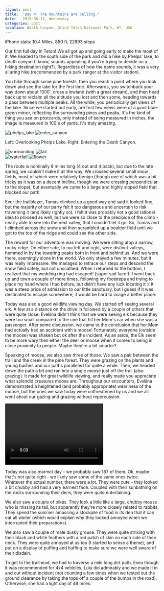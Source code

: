 ```yaml
---
layout: post
title:  "Day 4: The mountains are calling."
date:   2019-06-12, Wednesday
categories: post
location: Death Canyon, Grand Teton National Park, WY, USA
---
```


iPhone stats:  10.4 Miles, 850 ft, 22893 steps

Our first full day in Teton! We all got up and going early to make the most of it. We headed to the south side of the park and did a hike by Phelps' lake, to death canyon (I know, sounds appealing if you're trying to decide on a hiking destination right?). Regardless of how the name sounds, it was a very alluring hike (recommended by a park ranger at the visitor station). 

You hike through some pine forests, then you reach a point where you look down and see the lake for the first time. Afterwards, you switchback your way down about 1000', cross a lowland (with a great stream), and then head back up to reclaim all the altitude you lost and then some, heading towards a pass between multiple peaks. All the while, you periodically get views of the lake. Since we started out early, are first few views were of a giant blue-green mirror, reflecting the surrounding pines and peaks. It's the kind of thing you see on postcards, only instead of being measured in inches, the image is measured in 100's of yards. It's truly amazing.

<div class="post-image post-image--split">
    <img src="https://lh3.googleusercontent.com/6cp9MwVwHQnQcqc36zeG3YtnfqPyBPKolbJX5NKXQvtccuCJxYvlagmxlzmM7fhgr7QHd3NOsQgKTt5c-xwBaIR5FxgnN4yGzGQF7RkzigqSKiFtrkybfusuIc0BOnI-07FzMITjBD9pAII1Y7cgwUwMj38DjDa8BPjfPXVic_4IXtUtqPuj3MIRKMjvJAr_N83RJTIk6E5wtKk_iUDI5kvWQU5ZfMjixlE3qgmuFALYsqq2aSuSjHyubW2TIY7F22HA1QMeN1G4KxGQlFTFmJDGmpFReM7vpDaHojIRg2rqeEAMdnTJcI_DFkElDtlCSaxzDzPc_N6hFiYSZehyWZ0X547tyZj8czTnUmudIG0Ci0yTQ7WfV1oB5MfZXNLax7K9mmRkxKsbY1iLZjZ3_aQE3rJPo1fNAqYi0AyQptb4SbOn_0sFUQ8897iS4GJ-vlOB0vqaZbOkDJYogWv5F9cElepVFc2wbJRcMEz-r8btS1ZE3Tr4LpL6w_TEuz7uTOGah21HU1zfnXq4RdKkpy6aLqdFYEi8PCHk9414voKuxk1nMomlAk7jjD9wGzk-nbCGtnspp5bmLjrW22F4SuzLx8AUl5IFNcN7ve3iNDuSp_7Yd8S8YxZ7yQjLBhgo7VHSQ3PU2l7TDP0ARAXEyUjt3eMNwlkQ=w2114-h1408-no" alt="phelps_lake" />
    <img src="https://lh3.googleusercontent.com/BHIUHWnatFcF1dsnKDja8F64Id_m0JYfyMeh_1FbQqRCstcQ7yBPXNREcr0jmtV8NUOEmfYIpoM-93urmkVJgM9aXL2oThStZhdc5v6qo6hqYopEf3q4JTqy01hWCh-hSrC6kluduMWnZBlkWkTDOT10rXIB6XEjHkSA3jxi9pzDmlrVGUOEJAo2zeZPX6gOutY2FBDu60dXi3moz-rdphn3De9aFH6tvWwxW5OMvHaPZQjueNTkywFsRiL3HO-FDGlZQmVmFGoeEC6VWXN4ALYvboTCSkKcPqcaeZGlnTez1gqioRYrbX52zrWdVs63XsaZJTQ5yLOHNtcm1P8r2NaBAYYPoyhs6FYuF3ecgPgHqwC1XwAwGI_p9W9-76wbr7IAq0jTOyQYpMx-ApG87JRRE1SuQCIYDUcTO5QnBv8dAEyGVoC9ju_axLscV4brlu5pNtqFN01FWqpvSd1k9vKlWQZN0LZvB0xAsSM-GKtEJdy-Hb8NSqLgG30mOht-bEpv3LNlMHc_HBIpigA5i_6YD-zyn9EUMKhmmKn4opzKKyhd2SuOgQNFV0C7A0gR18VdSLHIV0dhNrELioc9YuigBFsrC4u-YXFUMX5jMSCNHbA3IS3oYRMe9QFvbDM7IT4LGJ6Ht1WwdQLSm5bqHlTYW3QlsbsX=w1878-h1408-no" alt="enter_canyon" />
    <p class="post-image-caption"> Left: Overlooking Phelps Lake. Right: Entering the Death Canyon. </p>
</div>

<div class="post-image post-image--split">
    <img src="https://lh3.googleusercontent.com/IU5Fo0An6p5in-_0W4ItrzrQMevQvbo7skQNh4iOMgtrN8VdXs9hitMweEGT1X2L822TTM2EZZe8mq3X6JKmcNGXCsf38Wt3H6v4hsx8dwZwqS-jX-aLUH7nGC2vfQcUXx7lPA9P3TMg-y-HAfu_MtW1KFWpZ_BlZ2DIeLIXKU86rm2XDr0cNTh1L-vTb5qkigMpuvubVjDqo1aHzYzuaDNqxVcM28DO7NaK_RhjEHkBEOaVTD38lZ07tDU6xCPXnx-Hw8z7xnY3j66qPqxbhvHzPU6WgIzxB0Gmvk-6IHhfcppSzej_NpU0uWPBoPpcpug3_sVKRGtQm6nPm6zLSEk5NAoe7ilzNP7URb20kigkUj1NnkjjURj7ycXzWdjLHTMmUiom130A8BzBbg6qctoG8USqFndUnen9_kfQA0Jv0gdVVHP4cX7h-Zukd61pZ03XbGkVFh0gimkwRjwVMbZzq1UPdYXMyfE0Zf5qsYkBIgxQjRFmAJ3Pk24FYKBro79hgCIHx5gguxpM37y2BeWAYA0ReL1lNKlcudfemFVvK85BNE9X656Pf2X1XLRhuZwosrlTpJgNIodEigyCVn4XVI-omrDUdtkY91DmBmwh9JcICBVZdH74SRwQdMpHUOSoUvNKAK1bFyxGGOUFDjnF37Xtf9hwey3A3GQ0kVD_LTBp2hb55kW5CcfqeM0niEPUDjPLtHEEW0pJgLv76SeCKw=w2114-h1408-no" alt="surrounding" />
    <img src="https://lh3.googleusercontent.com/SV6S9O_2Edx54WovZlTYhCZbHaKe5nJ1U_F02lwUi1TnApWjgAlRsZmeZQPOQqd9-6XxzBnRkrxH9ajmmJu32QsBqi9eMDWDUOjOpSP7KE2BSjuHOW-84ar_DV2ZzW9Yizwwf45v6dT6fb_VegP6RyNbWYqi9jAW85UTKyM5oDhigZkL_XShksyN3xHj9sjXyIlZSlKPjLNOwp7bW6DnwbcNaog-8ACN8CW_LOOqpsSZDa9KcoK_uUXkbttoyw44lwvub3EUpagAyMVCamk2eFbRZ_Jk2ylCa9mRG56Y5rre1URNyVvU5yfm9SGdk7I1C0LFi2J-fcHFcXrQMfMxUiuUZ9sRULUH4RwDaTwzi_oanrT_fy6v22xwI8CFuvPyUnm44hnFs1fiYrma90OLyBYfFBNZKYYC1ip4-bd1pZ4Ov4XXq6T71pfta9v15KIAPmi2j5XSbHOwkuBjj34AQNL1y4-qkTMlQBAXOQogwcvBobSXkGrrTBJWbGBnM1hAG_eev28JdSeRDC_nQgYC9QA-P6Hu-iVQjay0qlo-4dPLBZLQvauq0NbGRLEncmp-E1kB-b5AtsC4bH-lESw8YzgLuk_YNBtRPF8NIX0ArN5CYMrSLXWvOl8ZjlC7_oUIdaG1IA-gqQtSD-y5L7vDBxcQI9am1oFPSdpjJ1Ieb1CSk0ysvhRcucU95nvowCxjGy43JZm8WyU-rdbCA2tAon32MQ=w498-h332-no" alt="tail" />
</div>

<div class="post-image post-image--split">
    <img src="https://lh3.googleusercontent.com/eGt8pA_7rPR6YcEEZgcTbDlQWkr5e17jl6suAknwWnpLiP6irO-H-xmv_qW52qV4bMn3AoWWCVtNq28d7qw0mdOQWYs6pt6qoNy63s97ZJlmC_HzZObgRju7zQPq3YlEiQCvXUfd1qcVfi88uU2ZV2GlhQiQiNim9ydKly80dHej9lhkW33prVzS6gIzbZbWuyxbdoLz-KS3Qu95tl92_xqcKQvWAeczbJmOlmZvvtqNVFL2vlXLjjxG08E7wA7OtNw8PbBHpG9f_47FVVcHlRyf7DuHyxajPnMkCjFDIS_DJgCfZyQhKzaYdwChGgElSbDWUv7UirPgh7B4rB2NexM1QQwzjQO-5hclXjtXGmB3Z6aEi_5PPIsIE11r5mh2N4TJ_urCKQuoR1manmV9SgnXvWIPGWRRSEPSUz9pP2bLeJl_wOc72MU6v6U25tLfZiBp3uPSNA9m0bheBTFzvUIe35fh4vLr2rP3TPS0ia-q-B55sy4kmaEdeZAWzEDgfvA9k_8fo0CErJserW4nptnNAj27SXiwvv_oP3rbe7awmpuMnY6sqaAmg0aSmUnRA3D2_qtkz9cQaCanOD2stTKYLzmSkte4438dqnhshouXOQ3mHhcx0O7FQ7FcQU8BHz7jQvY3zf_tm0rWs-1Dk_nVPKq63mzfiQySq7ddAyZqtxhwo0F-nY8R0U1HVUHXFIT-k0aiBWMRgkQrP4Bxqg8d4A=w1056-h1408-no" alt="waterfall" />
    <img src="https://lh3.googleusercontent.com/GK-r_mpBcM5bHC4xtePNvyoMBIHyMy7vuFcrIChCqS76iYXPN6Nb32naCrvVSLLtXJqUnkJGspNadfHRicDh4Lad1T4PAkfayWcg_gerOYjtlOHN1oQEpYFqcs4V07LwJ-4Mtiv_sSgpJ5rBmdCZOBLd6p1LbIEh6-oR79T3_0kgEMhHNC36yu5fCRtM1G-AhOfTsBiqTvCHbHn2qM7qzA2Yh38Lv6pEOSX5dbPAyouERgkXEPN36Aj4l33PRVENxmBPJizBj8DaIBI9AIrKH4U0hZ2XP92Fc7ew-odgOs9eDhO-B7qEkaqMZCksuV7xuyCOjX5mF_9bZK68Yzl08gKAvz2k3h7PSK9tWtF91_O2inMfUVvNr6SdgZNZIlQWjomAboJgOPLHRebdBteVsdJA5zVZX4pi6omLt-AfiH119MeQr5um5kS2QkRd44VdeXNxkw5_wH5eAN7WMwlqo7UVWc2fiHjKrm6jDaOAgUPtMWZ8wQSH5WQ-dA7Z3QdwYmGfwI2E8L7bpkkZojU2nuUTxRkwG5af1SlzGRG_yiGkoLdTuH9it21h9Ne0xzXQXjLgihN9F7LmbPY8V9bEmQKdBqjVIwZnAmj8mcFnt11cipwkfyuMhd-en9F4TqlMlN1gMLRjQRieJnoceF8-kFfkzodJuxplQnEjXLUIRF2Eu_PzpNRb5DSWue-sHEth6YorW3kxO-PXA4eSw4tG_AthQQ=w940-h1408-no" alt="flower" />
</div>

The route is nominally 8 miles long (4 out and 4 back), but due to the late spring, we couldn't make it all the way. We crossed several small snow fields, most of which were relatively benign (though one of which was a bit tricky as it was on a decent incline, though we were crossing perpendicular to the slope), but eventually we came to a large and highly sloped field that blocked our path.

Ever the trailblazer, Tomas climbed up a good way and said it looked fine, but the majority of our party felt it too dangerous and uncertain to risk traversing it (and likely rightly so). I felt it was probably not a good rational idea to proceed as well, but we were so close to the precipice of the climb - nearly able to see into the next valley, that I couldn't let it go. So, Tomas and I climbed across the snow and then scrambled up a boulder field until we got to the top of the ridge and could see the other side.

The reward for our adventure was moving. We were sitting atop a narrow, rocky ridge. On either side, to our left and right, were distinct valleys, hemmed in by the towering peaks both in front and behind us. And we were there, seemingly alone in the world. We only stayed a few minutes, but it was really impressive. We managed to retrace our steps and descend the snow field safely, but not unscathed. When I returned to the bottom, I realized that my wedding ring had escaped! (super sad face!). I went back up and town a couple of more times, following my footsteps and trying to place my hand where I had before, but didn't have any luck locating it :( It was a steep price of admission to our little sanctuary, but I guess if it was destinated to escape somewhere, it would be hard to image a better place.

Today was also a good wildlife viewing day. We started off seeing several elk. A few at a distance on the drive in followed by a couple of others that were quite close. Eveliina didn't think that we were seeing elk because they were too small compared to the one that hit her Mom's car when she was a passenger. After some discussion, we came to the conclusion that her Mom had actually had an accident with a moose! Fortunately, everyone (outside the moose) was shaken but ok after the incident. As an aside, the Elk seem to be more wary then either the deer or moose when it comes to being in close proximity to people. Maybe they're a bit smarter?

Speaking of moose, we also saw three of those. We saw a pair between the trail and the creek in the pine forest. They were grazing on the plants and young bushes and our paths paralleled for quite a while. Then, we headed down the path a bit and ran into a single moose just off the trail (also grazing). It made for great wildlife viewing, and really made you appreciate what splendid creatures moose are. Throughout our encounters, Eveliina demonstrated a heightened (and probably appropriate) weariness of the moose, but the ones we saw today were unthreatened by us and we all went about our gazing and grazing without repercussion.

<div>
    <video src="https://lh3.googleusercontent.com/lyx48OrDlDIn1xPKm-lT2OAQ4KQGDsOfUUFzePEqbpSW_iGF_WUKqu8Z7EV5ywo8SaR8Y6b3_zyhDWDV_FOIcTyhFXXI2RjDgxzztwpVzKFaNG7T8Qt4ss10i3SqRGYCYZBFVPM4XZAvhwaNnIWfBGw70rr0O_RaXcYlPcqfFkjy6EKTm6HgEjBI9adQbMnFXKzrhmBPmXBfhKWXOfEUDkltNK8mbJMxfJxIeZM-Dl6Q_OKgFfejgMkiie0f_Fsl99TYDtlAd4l2g8IKf5oaTv9Kye_C2l81PJreQsrnUtXW553w-NRxZmYtdvmeh7dDzkPVcPyG5W8o9F3RlW6YHATpzlJNbwxlIYNc49coQtEZSu0CAJrQC8HuSShd_gbLmIctt9ZoRzGPwHXJkBq7f4bCyy1E36ExyoKkCwS7nQ_vx0hy2li6zVfAh98G9OV2_x6yQdhdE9lLWqjY8uU-U23cAssmWlX0DJz2qXaPwuAOP_n57hMivvbml1YHCTZmGEtw-89lTS-pSdbG9zEL5y_s1M37wI8H-S929tDRFyRQVL7tbayz0URt68RZRYe07Q4oaJ3TXETsPIXCaO_-eDwp8vWt3ErTu_EjKHmXwqUo6EAYCXhzHM3M1GkvTyIzhI3bzHaFbQ0POyMFMy8pwBEIsC-_ep314kBiYzvkiOpqPSIEMa2-Eix2zbIf606hMT0TeAT0adbl-s7PFD-auSrHlA=m22" width="320" height="200" controls preload></>
    <video src="https://lh3.googleusercontent.com/AEOvpmCSeWzDZEY4sLl1Kjcc8pwXz5fdJnxfRWyPD3J4yoxDcybUv-b_okZ9jKe7S7ItEqPUafxqlPmCi1pV9ByxnnM_yi6xNhY5fQZxIqKkiEbBYhdgVmAmzRfVX4sJueLb-mT-5QOpwrz7pUPsvI5uN4X-9lyuaDhB-Xl105v2yoqRz_7k27v9plPNfnYwnnR_gJoxdm50EMyG9aQdRV57ViWIagvunH8U43N_xf0mhXGLU5o4qNgc4zGzYBXRze-kOP5WdxQ0swDaBtLZTTgmPbXnhdR87udDaCwK_bt7uG7CxAm-MNuRZVgcvLkH1TmWufGgSHJ9wq0PyEPhwH_SDoadZ5k52L15zJwW6QJhnZqC8-LHGW5xZhXtNblbA4DMtpvSjsDb1GkHHUci6fTGSRHfhjUv4KIY1OP_oM6vSisZx1w4f_n_RBd8f9hJFQhAoWoGFnR4ke2yX0arlzWMuunN_xI1SqqKQWyKRMFeUuj7LsYjW_zippTbTLgTsDFHiLGE3My2iTIPNeCRCNqfiGE2M1rUKvv2pjX6qwVIorq9UDgievP_KeMwZE-xSqxmjRU8d9ZOxw9zT_vqml0tKR1LAA_lgUWzV4_NJRxBjhy2IluctWdM9fHWbJDqwToaO02LITsmNgUPMNycCe8c9f_LxiX6T0EhAIPO4OYny7hdiynd7WG3ouookXj8xD6xX6M0rJq0kdkbizcOKELgaw=m37" height="320" width="200" controls preload></>
</div>

Today was also marmot day - we probably saw 187 of them. Ok, maybe that's not quite right - we likely saw some of the same ones twice. Whatever the actual number, there were a lot. They were cute - they looked a bit chubby and had a very earnest face. Coupled with their sunbathing on the rocks surrounding their dens, they were quite entertaining.

We also saw a couple of pikas. They look a little like a large, chubby mouse who is missing its tail, but apparently they're more closely related to rabbits. They spend the summer amassing a stockpile of food in its den that it can eat all winter (which would explain why they looked annoyed when we interrupted their preparations).  

We also saw a couple of male dusky grouse. They were quite striking with their black and white feathers with a red patch of skin on each side of their neck. They were quite annoyed at us too (I started to sense a theme), and put on a display of puffing and huffing to make sure we were well aware of their disdain.

To get to the trailhead, we had to traverse a mile long dirt path. Even though it was recommended for 4x4 vehicles, Lulu did admirably and we made it in and out without incident (not counting a few times when we tested out the ground clearance by taking the tops off a couple of the bumps in the road). Otherwise, she had a light day of 48 miles.
